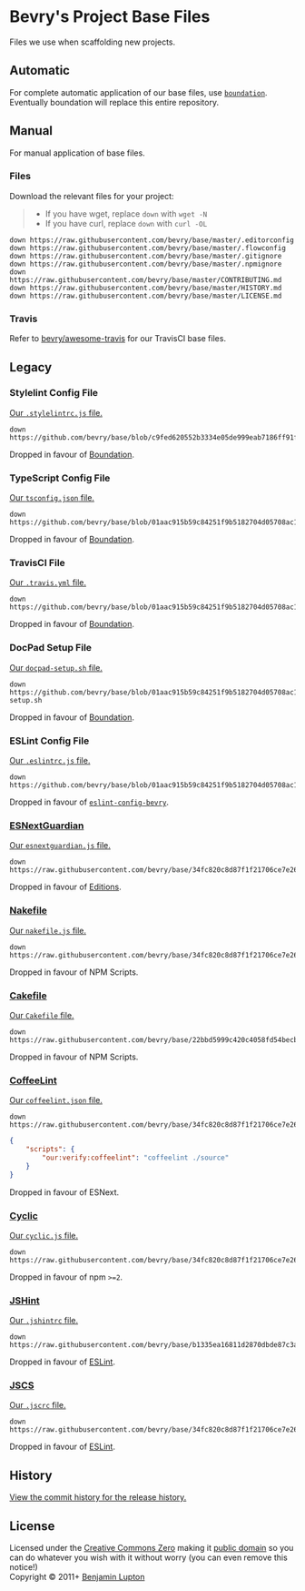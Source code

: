 # Bevry's Project Base Files

Files we use when scaffolding new projects.

## Automatic

For complete automatic application of our base files, use [`boundation`](https://github.com/bevry/boundation). Eventually boundation will replace this entire repository.

## Manual

For manual application of base files.

### Files

Download the relevant files for your project:

> -   If you have wget, replace `down` with `wget -N`
> -   If you have curl, replace `down` with `curl -OL`

```shell
down https://raw.githubusercontent.com/bevry/base/master/.editorconfig
down https://raw.githubusercontent.com/bevry/base/master/.flowconfig
down https://raw.githubusercontent.com/bevry/base/master/.gitignore
down https://raw.githubusercontent.com/bevry/base/master/.npmignore
down https://raw.githubusercontent.com/bevry/base/master/CONTRIBUTING.md
down https://raw.githubusercontent.com/bevry/base/master/HISTORY.md
down https://raw.githubusercontent.com/bevry/base/master/LICENSE.md
```

### Travis

Refer to [bevry/awesome-travis](https://github.com/bevry/awesome-travis/) for our TravisCI base files.

## Legacy

### Stylelint Config File

[Our `.stylelintrc.js` file.](https://github.com/bevry/base/blob/c9fed620552b3334e05de999eab7186ff91fbf2d/.stylelintrc.js)

```shell
down https://github.com/bevry/base/blob/c9fed620552b3334e05de999eab7186ff91fbf2d/.stylelintrc.js
```

Dropped in favour of [Boundation](https://github.com/bevry/boundation).

### TypeScript Config File

[Our `tsconfig.json` file.](https://github.com/bevry/base/blob/01aac915b59c84251f9b5182704d05708ac1aa86/tsconfig.json)

```shell
down https://github.com/bevry/base/blob/01aac915b59c84251f9b5182704d05708ac1aa86/tsconfig.json
```

Dropped in favour of [Boundation](https://github.com/bevry/boundation).

### TravisCI File

[Our `.travis.yml` file.](https://github.com/bevry/base/blob/01aac915b59c84251f9b5182704d05708ac1aa86/.travis.yml)

```shell
down https://github.com/bevry/base/blob/01aac915b59c84251f9b5182704d05708ac1aa86/.travis.yml
```

Dropped in favour of [Boundation](https://github.com/bevry/boundation).

### DocPad Setup File

[Our `docpad-setup.sh` file.](https://github.com/bevry/base/blob/01aac915b59c84251f9b5182704d05708ac1aa86/docpad-setup.sh)

```shell
down https://github.com/bevry/base/blob/01aac915b59c84251f9b5182704d05708ac1aa86/docpad-setup.sh
```

Dropped in favour of [Boundation](https://github.com/bevry/boundation).

### ESLint Config File

[Our `.eslintrc.js` file.](https://github.com/bevry/base/blob/01aac915b59c84251f9b5182704d05708ac1aa86/.eslintrc.js)

```shell
down https://github.com/bevry/base/blob/01aac915b59c84251f9b5182704d05708ac1aa86/.eslintrc.js
```

Dropped in favour of [`eslint-config-bevry`](https://github.com/bevry/eslint-config-bevry).

### [ESNextGuardian](https://github.com/bevry/esnextguardian)

[Our `esnextguardian.js` file.](https://github.com/bevry/base/blob/34fc820c8d87f1f21706ce7e26882b6cd5437368/esnextguardian.js)

```shell
down https://raw.githubusercontent.com/bevry/base/34fc820c8d87f1f21706ce7e26882b6cd5437368/esnextguardian.js
```

Dropped in favour of [Editions](https://github.com/bevry/editions).

### [Nakefile](https://github.com/bevry/base/wiki/Nakefile)

[Our `nakefile.js` file.](https://github.com/bevry/base/blob/34fc820c8d87f1f21706ce7e26882b6cd5437368/nakefile.js)

```shell
down https://raw.githubusercontent.com/bevry/base/34fc820c8d87f1f21706ce7e26882b6cd5437368/nakefile.js
```

Dropped in favour of NPM Scripts.

### [Cakefile](http://coffeescript.org/#cake)

[Our `Cakefile` file.](https://raw.githubusercontent.com/bevry/base/22bbd5999c420c4058fd54becb9b1cd3cd1d70dd/Cakefile)

```shell
down https://raw.githubusercontent.com/bevry/base/22bbd5999c420c4058fd54becb9b1cd3cd1d70dd/Cakefile
```

Dropped in favour of NPM Scripts.

### [CoffeeLint](http://www.coffeelint.org)

[Our `coffeelint.json` file.](https://github.com/bevry/base/blob/34fc820c8d87f1f21706ce7e26882b6cd5437368/coffeelint.json)

```shell
down https://raw.githubusercontent.com/bevry/base/34fc820c8d87f1f21706ce7e26882b6cd5437368/coffeelint.json
```

```json
{
    "scripts": {
        "our:verify:coffeelint": "coffeelint ./source"
    }
}
```

Dropped in favour of ESNext.

### [Cyclic](https://github.com/bevry/base/wiki/Cyclic)

[Our `cyclic.js` file.](https://github.com/bevry/base/blob/34fc820c8d87f1f21706ce7e26882b6cd5437368/cyclic.js)

```shell
down https://raw.githubusercontent.com/bevry/base/34fc820c8d87f1f21706ce7e26882b6cd5437368/cyclic.js
```

Dropped in favour of npm `>=2`.

### [JSHint](http://jshint.com)

[Our `.jshintrc` file.](https://github.com/bevry/base/blob/b1335ea16811d2870dbde87c3a1a606797db54a0/.jshintrc)

```shell
down https://raw.githubusercontent.com/bevry/base/b1335ea16811d2870dbde87c3a1a606797db54a0/.jshintrc
```

Dropped in favour of [ESLint](http://eslint.org).

### [JSCS](http://jscs.info)

[Our `.jscrc` file.](https://github.com/bevry/base/blob/34fc820c8d87f1f21706ce7e26882b6cd5437368/.jscrc)

```shell
down https://raw.githubusercontent.com/bevry/base/34fc820c8d87f1f21706ce7e26882b6cd5437368/.jscrc
```

Dropped in favour of [ESLint](http://eslint.org).

## History

[View the commit history for the release history.](https://github.com/bevry/base/commits/master)

## License

Licensed under the [Creative Commons Zero](http://creativecommons.org/publicdomain/zero/1.0/) making it [public domain](https://en.wikipedia.org/wiki/Public_domain) so you can do whatever you wish with it without worry (you can even remove this notice!)
<br/>Copyright &copy; 2011+ [Benjamin Lupton](http://balupton.com)
